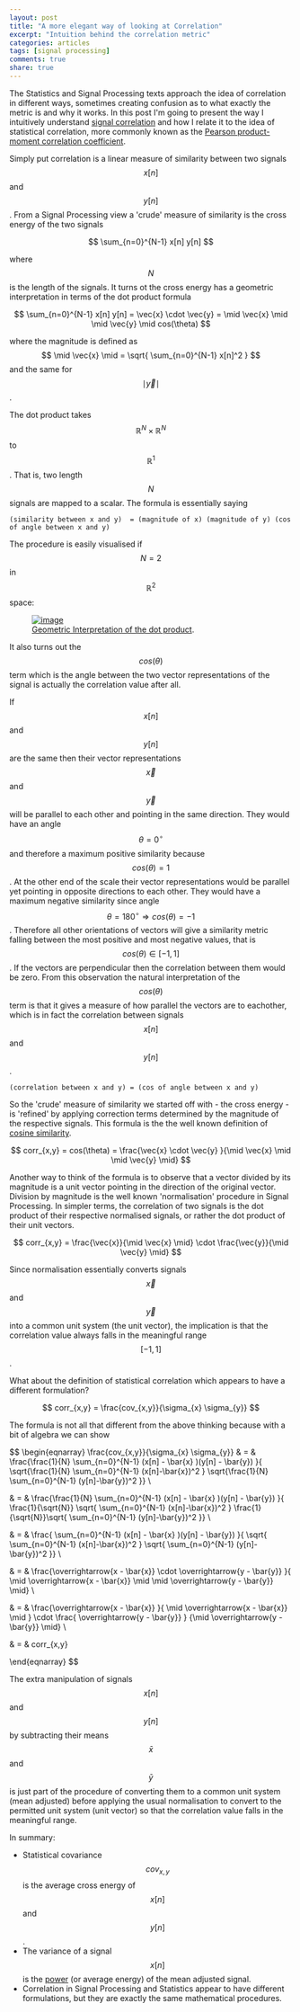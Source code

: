 ```yaml
---
layout: post
title: "A more elegant way of looking at Correlation"
excerpt: "Intuition behind the correlation metric"
categories: articles
tags: [signal processing]
comments: true
share: true
---
```


The Statistics and Signal Processing texts approach the idea of correlation in different ways, sometimes creating confusion as to what exactly the metric is and why it works.  In this post I'm going to present the way I intuitively understand [signal correlation](http://en.wikipedia.org/wiki/Cross-correlation) and how I relate it to the idea of statistical correlation, more commonly known as the [Pearson product-moment correlation coefficient](http://en.wikipedia.org/wiki/Pearson_product-moment_correlation_coefficient).

Simply put correlation is a linear measure of similarity between two signals $$x[n]$$ and $$y[n]$$.  From a Signal Processing view a 'crude' measure of similarity is the cross energy of the two signals

$$
\sum_{n=0}^{N-1} x[n] y[n]
$$

where $$ N $$ is the length of the signals.  It turns ot the cross energy has a geometric interpretation in terms of the dot product formula

$$
\sum_{n=0}^{N-1} x[n] y[n] = \vec{x} \cdot \vec{y} = \mid  \vec{x} \mid \mid  \vec{y} \mid  cos(\theta) 
$$

where the magnitude is defined as $$ \mid  \vec{x} \mid = \sqrt{ \sum_{n=0}^{N-1} x[n]^2 } $$ and the same for $$\mid \vec{y} \mid $$.

The dot product takes $$ \mathbb{R}^{N} \times \mathbb{R}^{N} $$ to $$ \mathbb{R}^{1} $$.  That is, two length $$ N $$ signals are mapped to a scalar.  The formula is essentially saying

`(similarity between x and y)  = (magnitude of x) (magnitude of y) (cos of angle between x and y) `

The procedure is easily visualised if $$N=2$$ in $$\mathbb{R}^{2}$$ space:

<figure>
	<a href="http://jackschaedler.github.io/circles-sines-signals/dotproduct.html"><img src="/images/dotProd.png" alt="image"></a>
	<figcaption><a href="http://jackschaedler.github.io/circles-sines-signals/dotproduct.html" title="Geometric Interpretation of the Dot Product">Geometric Interpretation of the dot product</a>.</figcaption>
</figure>

It also turns out the $$cos(\theta) $$ term which is the angle between the two vector representations of the signal is actually the correlation value after all.

If $$x[n]$$ and $$y[n]$$ are the same then their vector representations $$\vec{x}$$ and $$\vec{y}$$ will be parallel to each other and pointing in the same direction.  They would have an angle $$\theta = 0^{\circ}$$ and therefore a maximum positive similarity because $$cos(\theta) = 1$$.  At the other end of the scale their vector representations would be parallel yet pointing in opposite directions to each other.  They would have a maximum negative similarity since angle $$\theta = 180^{\circ} \Rightarrow cos(\theta) = -1$$.  Therefore all other orientations of vectors will give a similarity metric falling between the most positive and most negative values, that is $$cos(\theta) \in [-1, 1] $$.  If the vectors are perpendicular then the correlation between them would be zero.  From this observation the natural interpretation of the $$cos(\theta)$$ term is that it gives a measure of how parallel the vectors are to eachother, which is in fact the correlation between signals $$x[n]$$ and $$y[n]$$.

`(correlation between x and y) = (cos of angle between x and y)`

So the 'crude' measure of similarity we started off with - the cross energy - is 'refined' by applying correction terms determined by the magnitude of the respective signals. This formula is the the well known definition of [cosine similarity](http://en.wikipedia.org/wiki/Cosine_similarity).

$$
corr_{x,y} = cos(\theta) = \frac{\vec{x} \cdot \vec{y} }{\mid \vec{x} \mid \mid \vec{y} \mid}
$$

Another way to think of the formula is to observe that a vector divided by its magnitude is a unit vector pointing in the direction of the original vector.  Division by magnitude is the well known 'normalisation' procedure in Signal Processing.  In simpler terms, the correlation of two signals is the dot product of their respective normalised signals, or rather the dot product of their unit vectors.

$$
corr_{x,y} = \frac{\vec{x}}{\mid \vec{x} \mid} \cdot \frac{\vec{y}}{\mid \vec{y} \mid}
$$

Since normalisation essentially converts signals $$\vec{x}$$ and $$\vec{y}$$ into a common unit system (the unit vector), the implication is that the correlation value always falls in the meaningful range $$[-1, 1]$$.

What about the definition of statistical correlation which appears to have a different formulation?

$$
corr_{x,y} = \frac{cov_{x,y}}{\sigma_{x} \sigma_{y}}
$$

The formula is not all that different from the above thinking because with a bit of algebra we can show

$$
\begin{eqnarray}
\frac{cov_{x,y}}{\sigma_{x} \sigma_{y}} & = & \frac{\frac{1}{N} \sum_{n=0}^{N-1} (x[n] - \bar{x} )(y[n] - \bar{y}) }{ \sqrt{\frac{1}{N} \sum_{n=0}^{N-1} (x[n]-\bar{x})^2 } \sqrt{\frac{1}{N} \sum_{n=0}^{N-1} (y[n]-\bar{y})^2 }} \\ 

& = & \frac{\frac{1}{N} \sum_{n=0}^{N-1} (x[n] - \bar{x} )(y[n] - \bar{y}) }{ \frac{1}{\sqrt{N}} \sqrt{ \sum_{n=0}^{N-1} (x[n]-\bar{x})^2 }  \frac{1}{\sqrt{N}}\sqrt{ \sum_{n=0}^{N-1} (y[n]-\bar{y})^2 }} \\

& = & \frac{ \sum_{n=0}^{N-1} (x[n] - \bar{x} )(y[n] - \bar{y}) }{  \sqrt{ \sum_{n=0}^{N-1} (x[n]-\bar{x})^2 }  \sqrt{ \sum_{n=0}^{N-1} (y[n]-\bar{y})^2 }} \\

& = & \frac{\overrightarrow{x - \bar{x}} \cdot \overrightarrow{y - \bar{y}} }{ \mid \overrightarrow{x - \bar{x}} \mid \mid \overrightarrow{y - \bar{y}} \mid} \\

& = & \frac{\overrightarrow{x - \bar{x}}   }{ \mid \overrightarrow{x - \bar{x}} \mid } \cdot \frac{ \overrightarrow{y - \bar{y}} } {\mid \overrightarrow{y - \bar{y}} \mid} \\

& = & corr_{x,y}

\end{eqnarray}
$$

The extra manipulation of signals $$x[n]$$ and $$y[n]$$ by subtracting their means $$\bar{x}$$ and $$\bar{y}$$ is just part of the procedure of converting them to a common unit system (mean adjusted) before applying the usual normalisation to convert to the permitted unit system (unit vector) so that the correlation value falls in the meaningful range.

In summary:

* Statistical covariance $$cov_{x,y}$$ is the average cross energy of $$x[n]$$ and $$y[n]$$.
* The variance of a signal $$x[n]$$ is the [power](http://www.sp4comm.org/webversion/livre.html#x1-210002.1.6) (or average energy) of the mean adjusted signal.
* Correlation in Signal Processing and Statistics appear to have different formulations, but they are exactly the same mathematical procedures. 

